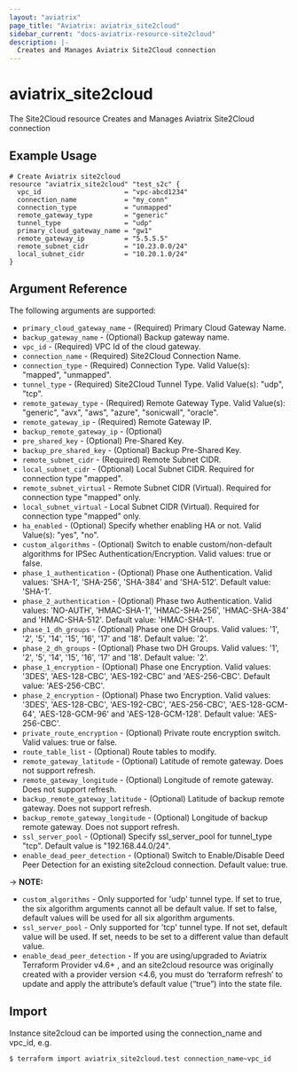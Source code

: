 ```yaml
---
layout: "aviatrix"
page_title: "Aviatrix: aviatrix_site2cloud"
sidebar_current: "docs-aviatrix-resource-site2cloud"
description: |-
  Creates and Manages Aviatrix Site2Cloud connection
---
```


# aviatrix_site2cloud

The Site2Cloud resource Creates and Manages Aviatrix Site2Cloud connection

## Example Usage

```hcl
# Create Aviatrix site2cloud
resource "aviatrix_site2cloud" "test_s2c" {
  vpc_id                     = "vpc-abcd1234"
  connection_name            = "my_conn"
  connection_type            = "unmapped"
  remote_gateway_type        = "generic"
  tunnel_type                = "udp"
  primary_cloud_gateway_name = "gw1"
  remote_gateway_ip          = "5.5.5.5"
  remote_subnet_cidr         = "10.23.0.0/24"
  local_subnet_cidr          = "10.20.1.0/24"
}
```

## Argument Reference

The following arguments are supported:

* `primary_cloud_gateway_name` - (Required) Primary Cloud Gateway Name.
* `backup_gateway_name` - (Optional) Backup gateway name.
* `vpc_id` - (Required) VPC Id of the cloud gateway.
* `connection_name` - (Required) Site2Cloud Connection Name.
* `connection_type` - (Required) Connection Type. Valid Value(s): "mapped", "unmapped".
* `tunnel_type` - (Required) Site2Cloud Tunnel Type. Valid Value(s): "udp", "tcp".
* `remote_gateway_type` - (Required) Remote Gateway Type. Valid Value(s): "generic", "avx", "aws", "azure", "sonicwall", "oracle".
* `remote_gateway_ip` - (Required) Remote Gateway IP.
* `backup_remote_gateway_ip` - (Optional)
* `pre_shared_key` - (Optional) Pre-Shared Key.
* `backup_pre_shared_key` - (Optional) Backup Pre-Shared Key.
* `remote_subnet_cidr` - (Required) Remote Subnet CIDR.
* `local_subnet_cidr` - (Optional) Local Subnet CIDR. Required for connection type "mapped".
* `remote_subnet_virtual` - Remote Subnet CIDR (Virtual). Required for connection type "mapped" only.
* `local_subnet_virtual` - Local Subnet CIDR (Virtual). Required for connection type "mapped" only.
* `ha_enabled` - (Optional) Specify whether enabling HA or not. Valid Value(s): "yes", "no".
* `custom_algorithms` - (Optional) Switch to enable custom/non-default algorithms for IPSec Authentication/Encryption. Valid values: true or false.
* `phase_1_authentication` - (Optional) Phase one Authentication. Valid values: 'SHA-1', 'SHA-256', 'SHA-384' and 'SHA-512'. Default value: 'SHA-1'.
* `phase_2_authentication` - (Optional) Phase two Authentication. Valid values: 'NO-AUTH', 'HMAC-SHA-1', 'HMAC-SHA-256', 'HMAC-SHA-384' and 'HMAC-SHA-512'. Default value: 'HMAC-SHA-1'.
* `phase_1_dh_groups` - (Optional) Phase one DH Groups. Valid values: '1', '2', '5', '14', '15', '16', '17' and '18'. Default value: '2'.
* `phase_2_dh_groups` - (Optional) Phase two DH Groups. Valid values: '1', '2', '5', '14', '15', '16', '17' and '18'. Default value: '2'.
* `phase_1_encryption` - (Optional) Phase one Encryption. Valid values: '3DES', 'AES-128-CBC', 'AES-192-CBC' and 'AES-256-CBC'. Default value: 'AES-256-CBC'.
* `phase_2_encryption` - (Optional) Phase two Encryption. Valid values: '3DES', 'AES-128-CBC', 'AES-192-CBC', 'AES-256-CBC', 'AES-128-GCM-64', 'AES-128-GCM-96' and 'AES-128-GCM-128'. Default value: 'AES-256-CBC'.
* `private_route_encryption` - (Optional) Private route encryption switch. Valid values: true or false.
* `route_table_list` - (Optional) Route tables to modify.
* `remote_gateway_latitude` - (Optional) Latitude of remote gateway. Does not support refresh.
* `remote_gateway_longitude` - (Optional) Longitude of remote gateway. Does not support refresh.
* `backup_remote_gateway_latitude` - (Optional) Latitude of backup remote gateway. Does not support refresh.
* `backup_remote_gateway_longitude` - (Optional) Longitude of backup remote gateway. Does not support refresh.	 
* `ssl_server_pool` - (Optional) Specify ssl_server_pool for tunnel_type "tcp". Default value is "192.168.44.0/24".
* `enable_dead_peer_detection` - (Optional) Switch to Enable/Disable Deed Peer Detection for an existing site2cloud connection. Default value: true.

-> **NOTE:** 

* `custom_algorithms` - Only supported for 'udp' tunnel type. If set to true, the six algorithm arguments cannot all be default value. If set to false, default values will be used for all six algorithm arguments.
* `ssl_server_pool` - Only supported for 'tcp' tunnel type. If not set, default value will be used. If set, needs to be set to a different value than default value.
* `enable_dead_peer_detection` - If you are using/upgraded to Aviatrix Terraform Provider v4.6+ , and an site2cloud resource was originally created with a provider version <4.6, you must do ‘terraform refresh’ to update and apply the attribute’s default value (“true”) into the state file.

## Import

Instance site2cloud can be imported using the connection_name and vpc_id, e.g.

```
$ terraform import aviatrix_site2cloud.test connection_name~vpc_id
```